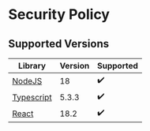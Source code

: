 # Security Policy

## Supported Versions

| Library                                                | Version | Supported          |
|--------------------------------------------------------|---------|--------------------|
| [NodeJS](https://github.com/nodejs/node)               | 18      | :heavy_check_mark: |
| [Typescript](https://github.com/microsoft/typescript)  | 5.3.3   | :heavy_check_mark: |
| [React](https://github.com/facebook/react)             | 18.2    | :heavy_check_mark: |
